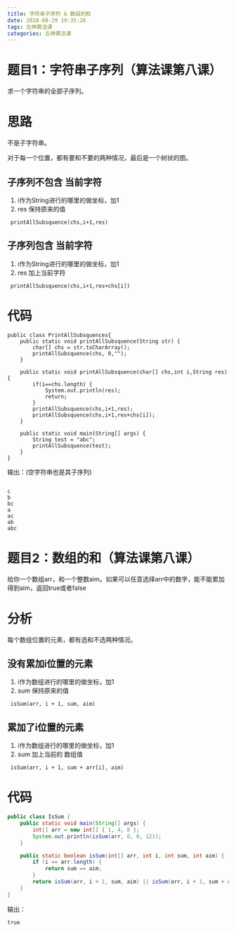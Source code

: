 ```yaml
---
title: 字符串子序列 & 数组的和
date: 2018-08-29 19:35:26
tags: 左神算法课
categories: 左神算法课
---
```

# 题目1：字符串子序列（算法课第八课）
求一个字符串的全部子序列。

<!-- more -->

# 思路
不是子字符串。

对于每一个位置，都有要和不要的两种情况，最后是一个树状的图。

## 子序列不包含 当前字符
1. i作为String进行的哪里的做坐标，加1
2. res 保持原来的值

` printAllSubsquence(chs,i+1,res)`

## 子序列包含 当前字符
1. i作为String进行的哪里的做坐标，加1
2. res 加上当前字符

` printAllSubsquence(chs,i+1,res+chs[i])`

# 代码

```
public class PrintAllSubsquences{
	public static void printAllSubsquence(String str) {
		char[] chs = str.toCharArray();
		printAllSubsquence(chs, 0,"");
	}
	
	public static void printAllSubsquence(char[] chs,int i,String res) {
		if(i==chs.length) {
			System.out.println(res);
			return;
		}
		printAllSubsquence(chs,i+1,res);
		printAllSubsquence(chs,i+1,res+chs[i]);
	}
	
	public static void main(String[] args) {
		String test = "abc";
		printAllSubsquence(test);
	}
}
```

输出：(空字符串也是其子序列)

```

c
b
bc
a
ac
ab
abc
```


# 题目2：数组的和（算法课第八课）
给你一个数组arr，和一个整数aim。如果可以任意选择arr中的数字，能不能累加得到aim，返回true或者false

# 分析
每个数组位置的元素，都有选和不选两种情况。

##  没有累加i位置的元素
1. i作为数组进行的哪里的做坐标，加1
2. sum 保持原来的值

` isSum(arr, i + 1, sum, aim)`

## 累加了i位置的元素
1. i作为数组进行的哪里的做坐标，加1
2. sum 加上当前的 数组值

` isSum(arr, i + 1, sum + arr[i], aim)`



# 代码

```java
public class IsSum {
	public static void main(String[] args) {
		int[] arr = new int[] { 1, 4, 8 };
		System.out.println(isSum(arr, 0, 0, 12));
	}

	public static boolean isSum(int[] arr, int i, int sum, int aim) {
		if (i == arr.length) {
			return sum == aim;
		}
		return isSum(arr, i + 1, sum, aim) || isSum(arr, i + 1, sum + arr[i], aim);
	}
}
```

输出：

```
true
```